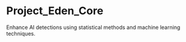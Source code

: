 # Project_Eden_Core
Enhance AI detections using statistical methods and machine learning techniques.
